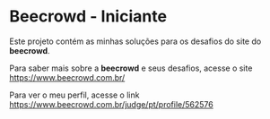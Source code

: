 # Beecrowd - Iniciante

Este projeto contém as minhas soluções para os desafios do site do **beecrowd**.

Para saber mais sobre a **beecrowd** e seus desafios, acesse o site https://www.beecrowd.com.br/

Para ver o meu perfil, acesse o link https://www.beecrowd.com.br/judge/pt/profile/562576

